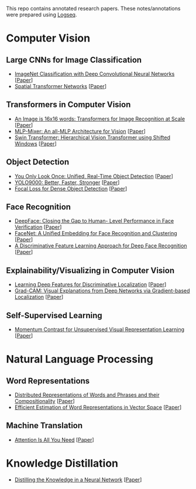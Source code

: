 This repo contains annotated research papers. These notes/annotations were prepared using [Logseq](https://logseq.com).

# Computer Vision
## Large CNNs for Image Classification
* [ImageNet Classification with Deep Convolutional Neural Networks](./Large%20CNNs%20for%20Image%20Classification/ImageNet%20Classification%20with%20Deep%20Convolutional%20Neural%20Networks.pdf) [[Paper](https://papers.nips.cc/paper_files/paper/2012/file/c399862d3b9d6b76c8436e924a68c45b-Paper.pdf)]
* [Spatial Transformer Networks](./Large%20CNNs%20for%20Image%20Classification/Spatial%20Transformer%20Networks.pdf) [[Paper](https://arxiv.org/pdf/1506.02025)]

## Transformers in Computer Vision
* [An Image is 16x16 words: Transformers for Image Recognition at Scale](./Transformers%20in%20Computer%20Vision/An%20Image%20is%2016x16%20words:%20Transformers%20for%20Image%20Recognition%20at%20Scale.pdf) [[Paper](https://arxiv.org/abs/2010.11929)]
* [MLP-Mixer: An all-MLP Architecture for Vision](./Transformers%20in%20Computer%20Vision/MLP-Mixer:%20An%20all-MLP%20Architecture%20for%20Vision.pdf) [[Paper](https://arxiv.org/pdf/2105.01601)]
* [Swin Transformer: Hierarchical Vision Transformer using Shifted Windows](./Transformers%20in%20Computer%20Vision/Swin%20Transformer:%20Hierarchical%20Vision%20Transformer%20using%20Shifted%20Windows.pdf) [[Paper](https://arxiv.org/pdf/2103.14030)]

## Object Detection
* [You Only Look Once: Unified, Real-Time Object Detection](./Object%20Detection/You%20Only%20Look%20Once-%20Unified,%20Real-Time%20Object%20Detection.pdf) [[Paper](https://arxiv.org/abs/1506.02640)]
* [YOLO9000: Better, Faster, Stronger](./Object%20Detection/YOLO9000-%20Better,%20Faster,%20Stronger.pdf) [[Paper](https://arxiv.org/abs/1612.08242)]
* [Focal Loss for Dense Object Detection](./Object%20Detection/Focal%20Loss%20for%20Dense%20Object%20Detection.pdf) [[Paper](https://arxiv.org/abs/1708.02002)]

## Face Recognition
* [DeepFace: Closing the Gap to Human- Level Performance in Face Verification](./Face%20Recognition/DeepFace-%20Closing%20the%20Gap%20to%20Human-Level%20Performance%20in%20Face%20Verification.pdf) [[Paper](https://www.cs.toronto.edu/~ranzato/publications/taigman_cvpr14.pdf)]
* [FaceNet: A Unified Embedding for Face Recognition and Clustering](./Face%20Recognition/FaceNet-%20A%20Unified%20Embedding%20for%20Face%20Recognition%20and%20Clustering.pdf) [[Paper](https://arxiv.org/abs/1503.03832)]
* [A Discriminative Feature Learning Approach for Deep Face Recognition](./Face%20Recognition/A%20Discriminative%20Feature%20Learning%20Approach%20for%20Deep%20Face%20Recognition.pdf) [[Paper](https://paperswithcode.com/paper/a-discriminative-feature-learning-approach)]

## Explainability/Visualizing in Computer Vision
* [Learning Deep Features for Discriminative Localization](./Explainabity%20in%20Computer%20Vision/Learning%20Deep%20Features%20for%20Discriminative%20Localization.pdf) [[Paper](https://arxiv.org/pdf/1512.04150.pdf)]
* [Grad-CAM: Visual Explanations from Deep Networks via Gradient-based Localization](./Explainabity%20in%20Computer%20Vision/Grad-CAM:%20Visual%20Explanations%20from%20Deep%20Networks%20via%20Gradient-based%20Localization.pdf) [[Paper](https://arxiv.org/abs/1610.02391)]

## Self-Supervised Learning
* [Momentum Contrast for Unsupervised Visual Representation Learning](./Self-Supervised%20Learning/Momentum%20Contrast%20for%20Unsupervised%20Visual%20Representation%20Learning.pdf) [[Paper](https://arxiv.org/pdf/1911.05722)]

# Natural Language Processing
## Word Representations
* [Distributed Representations of Words and Phrases and their Compositionality](./Word%20Representations/Distributed%20Representations%20of%20Words%20and%20Phrases%20and%20their%20Compositionality.pdf) [[Paper](https://arxiv.org/abs/1310.4546)]
* [Efficient Estimation of Word Representations in Vector Space](./Word%20Representations/Efficient%20Estimation%20of%20Word%20Representations%20in%20Vector%20Space.pdf) [[Paper](https://arxiv.org/abs/1301.3781)]

## Machine Translation
* [Attention Is All You Need](./Machine%20Translation/Attention%20Is%20All%20You%20Need.pdf) [[Paper](https://arxiv.org/abs/1706.03762)]

# Knowledge Distillation
* [Distilling the Knowledge in a Neural Network](./Knowledge%20Distillation/Distilling%20the%20Knowledge%20in%20a%20Neural%20Network.pdf) [[Paper](https://arxiv.org/abs/1503.02531)]